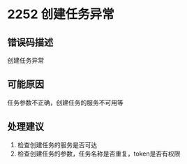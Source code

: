 # 2252 创建任务异常<a name="dgc_01_353"></a>

## 错误码描述<a name="zh-cn_topic_0000001160798963_section103317035213"></a>

创建任务异常

## 可能原因<a name="zh-cn_topic_0000001160798963_section555511136521"></a>

任务参数不正确，创建任务的服务不可用等

## 处理建议<a name="zh-cn_topic_0000001160798963_section649022013526"></a>

1.  检查创建任务的服务是否可达
2.  检查创建任务的参数，任务名称是否重复，token是否有权限

